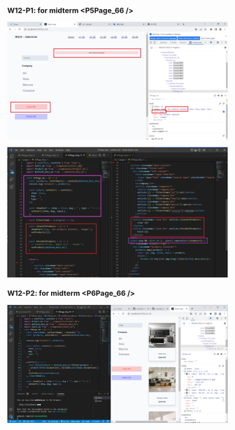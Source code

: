 ### W12-P1: for midterm <P5Page_66 />

![](w12-p1-1.png)

![](w12-p1-2.png)

### W12-P2: for midterm <P6Page_66 />

![](w12-p2.png)